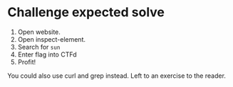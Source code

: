 # Challenge expected solve
1. Open website.
2. Open inspect-element.
3. Search for `sun`
5. Enter flag into CTFd
6. Profit!

You could also use curl and grep instead. Left to an exercise to the reader.